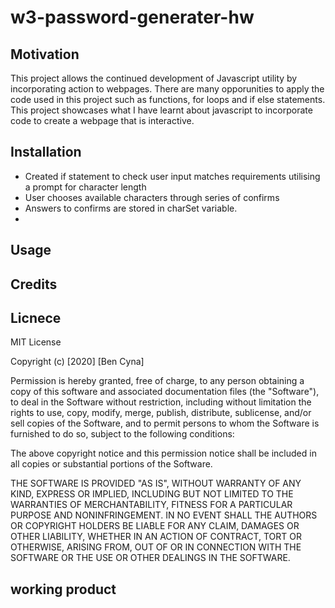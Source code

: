 # w3-password-generater-hw
## Motivation 
This project allows the continued development of Javascript utility by incorporating action to webpages. There are many opporunities to apply the code used in this project such as functions, for loops and if else statements. This project showcases what I have learnt about javascript to incorporate code to create a webpage that is interactive. 

## Installation
- Created if statement to check user input matches requirements utilising a prompt for character length
- User chooses available characters through series of confirms
- Answers to confirms are stored in charSet variable. 
- 

## Usage

## Credits

## Licnece 
MIT License

Copyright (c) [2020] [Ben Cyna]

Permission is hereby granted, free of charge, to any person obtaining a copy
of this software and associated documentation files (the "Software"), to deal
in the Software without restriction, including without limitation the rights
to use, copy, modify, merge, publish, distribute, sublicense, and/or sell
copies of the Software, and to permit persons to whom the Software is
furnished to do so, subject to the following conditions:

The above copyright notice and this permission notice shall be included in all
copies or substantial portions of the Software.

THE SOFTWARE IS PROVIDED "AS IS", WITHOUT WARRANTY OF ANY KIND, EXPRESS OR
IMPLIED, INCLUDING BUT NOT LIMITED TO THE WARRANTIES OF MERCHANTABILITY,
FITNESS FOR A PARTICULAR PURPOSE AND NONINFRINGEMENT. IN NO EVENT SHALL THE
AUTHORS OR COPYRIGHT HOLDERS BE LIABLE FOR ANY CLAIM, DAMAGES OR OTHER
LIABILITY, WHETHER IN AN ACTION OF CONTRACT, TORT OR OTHERWISE, ARISING FROM,
OUT OF OR IN CONNECTION WITH THE SOFTWARE OR THE USE OR OTHER DEALINGS IN THE
SOFTWARE.

## working product 